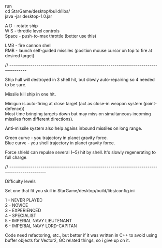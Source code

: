 run  
cd StarGame/desktop/build/libs/  
java -jar desktop-1.0.jar  



A D - rotate ship  
W S - throttle level controls  
Space - push-to-max throttle (better use this)  

LMB - fire cannon shell  
RMB - launch self-guided missiles (position mouse cursor on top to fire at desired target)  

// ---------------------------------------------------------------------------------------


Ship hull will destroyed in 3 shell hit, but slowly auto-repairing
so 4 needed to be sure.

Missile kill ship in one hit.

Minigun is auto-firing at close target (act as close-in weapon system (point-defence))  
Most time bringing targets down but may miss on simultaneous incoming missiles from different directions).

Anti-missile system also help agains inbound missiles on long range.  

Green curve - you trajectory in planet gravity force.  
Blue curve - you shell trajectory in planet gravity force.

Force shield can repulse several (~5) hit by shell. It's slowly regenerating to full charge.

// -------------------------------------------------------------------------------------------------


Difficulty levels  

Set one that fit you skill in StarGame/desktop/build/libs/config.ini  

1 - NEVER PLAYED  
2 - NOVICE  
3 - EXPERIENCED  
4 - SPECIALIST  
5 - IMPERIAL NAVY LIEUTENANT  
6 - IMPERIAL NAVY LORD-CAPITAN  

Code need refactoring, etc., but better if it was written in C++ to avoid using buffer objects for Vector2,
GC related things, so i give up on it.








